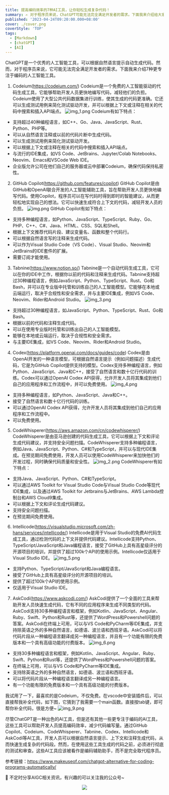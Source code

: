 ```yaml
---
title: 提高编码效率的7种AI工具，让你轻松生成复杂代码！
summary: ✍ 对于程序员来说，ChatGPT可能无法完全满足开发者的需求。下面我来介绍给大家7种更专注于编码的AI工具。
published: '2023-04-24T09:20:00.000+08:00'
cover: ./cover.png
coverStyle: 'TOP'
tags:
  - [Markdown]
  - [chatGPT]
  - [AI]
---
```


ChatGPT是一个优秀的人工智能工具，可以根据自然语言提示自动生成代码。然而，对于程序员来说，它可能无法完全满足开发者的需求。下面我来介绍7种更专注于编码的人工智能工具。
1. Codeium(https://codeium.com/)
Codeium是一个免费的人工智能驱动的代码生成工具，它能够帮助开发人员更快地编写代码，减轻他们的负担。Codeium使用了大型公共代码数据集进行训练，使其生成的代码更准确。它还可以生成测试用例来简化测试驱动开发，并可以根据上下文或注释在相关的代码中搜索和插入API端点。
![img_1.png](cover.png)
Codeium有如下特点：
- 支持超过40种编程语言，如C++、Go、Java、JavaScript、Rust、Python、PHP等。
- 可以从自然语言注释或以前的代码片断中生成代码。
- 可以生成测试用例来简化测试驱动开发。
- 可以根据上下文或注释在相关的代码中搜索和插入API端点。
- 与流行的IDE集成，如VS Code、JetBrains、Jupyter/Colab Notebooks、Neovim、Emacs和VSCode Web IDE。
- 企业版允许公司在他们自己的服务器或云中部署Codeium，确保代码保持私密性。

2. GitHub Copilot(https://github.com/features/copilot)
GitHub Copilot是由GitHub和OpenAI联合开发的人工智能辅助工具，旨在帮助开发人员更快地编写代码。使用Copilot，程序员可以在写代码时得到即时的智能建议，从而更轻松地实现自己的想法。它可以快速生成符合上下文的代码，减轻开发人员的负担。
![img.png](img.png)
GitHub Copilot有如下特点：
- 支持多种编程语言，如Python、JavaScript、TypeScript、Ruby、Go、PHP、C++、C#、Java、HTML、CSS、SQL和Shell。
- 根据上下文推荐代码片段、建议变量名、函数和整个代码行。
- 可以根据自然语言写的注释来生成代码。
- 可以作为Visual Studio Code（VS Code）、Visual Studio、Neovim和JetBrains的IDE套件的扩展。
- 需要订阅才能使用。


3. Tabnine(https://www.notion.so/)
Tabnine是一个自动代码生成工具，它可以在你的IDE中工作，根据你以前的代码和注释来生成代码。Tabnine支持超过30种编程语言，例如JavaScript、Python、TypeScript、Rust、Go和Bash，并可以在专业版中托管和训练自己的人工智能模型。它能够在本地或云端运行，取决于合规性和安全需求，并与主要IDE集成，例如VS Code、Neovim、Rider和Android Studio。
![img_3.png](img_3.png)
- 支持超过30种编程语言，如JavaScript、Python、TypeScript、Rust、Go和Bash。
- 根据以前的代码和注释生成代码。
- 可以在使用专业版时托管和训练出自己的人工智能模型。
- 能够在本地或云端运行，取决于合规性和安全需求。
- 与主要IDE集成，如VS Code、Neovim、Rider和Android Studio。


4. Codex(https://platform.openai.com/docs/guides/code)
Codex是由OpenAI开发的一种语言模型，可根据自然语言提示（例如问题描述）生成代码，它是为GitHub Copilot提供支持的模型。Codex支持多种编程语言，例如Python、JavaScript、Java和C++，接受了自然语言和数十亿行代码的训练。Codex可以通过OpenAI Codex API获得，允许开发人员将其集成到他们自己的应用程序和工作流程中，并可以免费使用。
![img_4.png](img_4.png)
- 支持多种编程语言，如Python、JavaScript、Java和C++。
- 接受了自然语言和数十亿行代码的训练。
- 可以通过OpenAI Codex API获得，允许开发人员将其集成到他们自己的应用程序和工作流程中。
- 可以免费使用。

5. CodeWhisperer(https://aws.amazon.com/cn/codewhisperer/)
CodeWhisperer是由亚马逊创建的代码生成工具，它可以根据上下文和评论生成代码建议，并支持安全问题扫描。CodeWhisperer支持多种编程语言，例如Java、JavaScript、Python、C#和TypeScript，并可以与现代IDE集成。在预览期间免费使用，开发人员可以使用CodeWhisperer来加快他们的开发过程，同时确保代码质量和安全性。
![img_2.png](img_2.png)
CodeWhisperer有如下特点：
- 支持Java、JavaScript、Python、C#和TypeScript。
- 可以通过AWS Toolkit for Visual Studio Code与Visual Studio Code等现代IDE集成，以及通过AWS Toolkit for Jetbrains与JetBrains、AWS Lambda控制台和AWS Cloud9集成。
- 可以根据上下文和评论生成代码建议。
- 支持安全问题扫描。
- 在预览期间免费使用。

6. Intellicode(https://visualstudio.microsoft.com/zh-hans/services/intellicode/)
Intellicode是用于Visual Studio的免费AI代码生成工具，通过检测代码的上下文并提供代码建议。Intellicode支持Python、TypeScript/JavaScript和Java编程语言，接受了GitHub上具有高星级评分的开源项目的培训，并提供了超过100k个API的使用示例。Intellicode仅适用于Visual Studio IDE。
![img_5.png](img_5.png)
- 支持Python、TypeScript/JavaScript和Java编程语言。
- 接受了GitHub上具有高星级评分的开源项目的培训。
- 提供了超过100k个API的使用示例。
- 仅适用于Visual Studio IDE。


7. AskCodi(https://www.askcodi.com/)
AskCodi提供了一个全面的工具来帮助开发人员快速生成代码，它有不同的应用程序来生成不同类型的代码。AskCodi支持30多种编程语言和框架，例如Kotlin、JavaScript、Angular、Ruby、Swift、Python和Rust等，还提供了WordPress和Powershell问题的答案。AskCodi在终端上可用，可以与VS Code和PyCharm等IDE集成，并支持除英语之外的多种自然语言，如德语、波兰语和西班牙语。AskCodi可以将代码片段从一种编程语言翻译成另一种编程语言，并且有一个功能有限的免费版本和一个具有高级功能的付费版本。
![img_6.png](img_6.png)
- 支持30多种编程语言和框架，例如Kotlin、JavaScript、Angular、Ruby、Swift、Python和Rust等，还提供了WordPress和Powershell问题的答案。
- 在终端上可用，可以与VS Code和PyCharm等IDE集成。
- 支持除英语之外的多种自然语言，如德语、波兰语和西班牙语。
- 可以将代码片段从一种编程语言翻译成另一种编程语言。
- 有一个功能有限的免费版本和一个具有高级功能的付费版本。


我试用了一下，最喜欢的是Codeium，不仅免费。在vscode中安装插件后，可以直接帮我补全代码，如下图，它猜到了我需要一个main函数。直接按tab键，即可帮你补全代码，很是方便~
![img_9.png](img_9.png)

尽管ChatGPT是一种出色的AI工具，但是还有其他一些更专注于编码的AI工具，这些工具可以帮助开发人员提高编码效率，减少代码编写量。通过GitHub Copilot、Codeium、CodeWhisperer、Tabnine、Codex、Intellicode和AskCodi等AI工具，开发人员可以根据自然语言提示、上下文和注释生成代码，从而快速生成复杂的代码段。然而，在使用这些工具生成的代码之前，必须进行彻底的测试和审查。这些AI工具应该被看作是编码辅助助手，而不是完全取代程序员。

参考链接：https://www.makeuseof.com/chatgpt-alternative-for-coding-programs-automatically/

🚀 不定时分享AIGC相关资讯，有兴趣的可以关注我的公众号~

<div align="center"><img src="https://my-bucket-1259813675.cos-website.ap-guangzhou.myqcloud.com/wordpress/2022/05/20220504120500968-300x300.jpg">
</div>